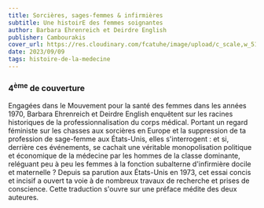 ```yaml
---
title: Sorcières, sages-femmes & infirmières
subtitle: Une histoirE des femmes soignantes
author: Barbara Ehrenreich et Deirdre English
publisher: Cambourakis
cover_url: https://res.cloudinary.com/fcatuhe/image/upload/c_scale,w_512/v1711899163/raphaele-rodellar.fr/bibliotheque/9782366241228.jpg
date: 2023/09/09
tags: histoire-de-la-medecine
---
```


### 4<sup>ème</sup> de couverture

Engagées dans le Mouvement pour la santé des femmes dans les années 1970, Barbara Ehrenreich et Deirdre English enquêtent sur les racines historiques de la professionnalisation du corps médical. Portant un regard féministe sur les chasses aux sorcières en Europe et la suppression de ta profession de sage-femme aux États-Unis, elles s'interrogent : et si, derrière ces événements, se cachait une véritable monopolisation politique et économique de la médecine par les hommes de la classe dominante, reléguant peu à peu les femmes à la fonction subalterne d'infirmière docile et maternelle ? Depuis sa parution aux États-Unis en 1973, cet essai concis et incisif a ouvert ta voie à de nombreux travaux de recherche et prises de conscience. Cette traduction s'ouvre sur une préface médite des deux auteures.

